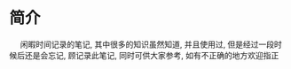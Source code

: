 # 简介

&nbsp;&nbsp;&nbsp;&nbsp;&nbsp;闲暇时间记录的笔记, 其中很多的知识虽然知道, 并且使用过, 但是经过一段时候后还是会忘记, 顾记录此笔记, 同时可供大家参考, 如有不正确的地方欢迎指正